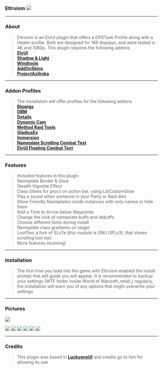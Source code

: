 ### Eltruism [![](https://img.shields.io/badge/Eltruism-Join-steelblue.svg?longCache=true?style=flat-square&logo=discord)](https://discord.gg/cXfA56gmYW)
___
### About
> Eltruism is an ElvUI plugin that offers a DPSTank Profile along with a Healer profile. Both are designed for 169 displays, and were tested in 4K and 1080p. This plugin requires the following addons\
  **[ElvUI](https://www.tukui.org/download.php/ui=elvui)** \
  **[Shadow & Light](https://www.tukui.orgaddons.php?id=38)** \
  **[Windtools](https://www.curseforge.com/wow/addons/elvui-windtools)** \
  **[AddOnSkins](https://www.tukui.org/addons.php?id=3)** \
  **[ProjectAzilroka](https://www.curseforge.com/wow/addons/projectazilroka)**
 
___
### Addon Profiles
> The installation will offer profiles for the following addons\
**[Bigwigs](https://www.curseforge.com/wow/addons/big-wigs)** \
**[DBM](https://www.curseforge.com/wow/addons/deadly-boss-mods)** \
**[Details](https://www.curseforge.com/wow/addons/details)** \
**[Dynamic Cam](https://www.curseforge.com/wow/addons/dynamiccam)** \
**[Method Raid Tools](https://www.curseforge.com/wow/addons/method-raid-tools)** \
**[GladiusEx](https://www.curseforge.com/wow/addons/gladiusex)** \
**[Immersion](https://www.curseforge.com/wow/addons/immersion)** \
**[Nameplate Scrolling Combat Text](https://www.curseforge.com/wow/addons/nameplate-scrolling-combat-text)** \
**[ElvUI Floating Combat Text](https://www.tukui.org/addons.php?id=137)** 
___
### Features
> Included features in this plugin\
 Nameplate Border & Glow\
 Stealth Vignette Effect\
 Class Glows for procs on action bar, using LibCustomGlow\
 Play a sound when someone in your Party or Raid dies\
 Show Friendly Nameplates inside instances with only names or hide them\
 Add a Time to Arrive below Waypoints\
 Change the look of nameplate buffs and debuffs\
 Choose different fonts during install\
 Nameplate class gradients on target\
 LootText a fork of SLoTe (this module is GNU GPLv3), that shows scrolling loot text\
 More features incoming!
___
### Installation
> The first time you load into the game with Eltruism enabled the install prompt that will guide you will appear. It is recommended to backup your settings (WTF folder inside World of Warcraft_retail_) regularly, the installation will warn you of any options that might overwrite your settings
___
### Pictures

![](https://https/i.imgur.com/xEG4b4D.png)



[![](https://https/i.imgur.com/xEG4b4D.png)](https://i.imgur.com/xEG4b4D.png)
[![](https://https/i.imgur.com/5gXTAox.png)](https://i.imgur.com/5gXTAox.png)
[![](https://https/i.imgur.com/DQsDaYi.png)](https://i.imgur.com/DQsDaYi.png)
[![](https://https/i.imgur.com/NYwCfhG.png)](https://i.imgur.com/NYwCfhG.png)
[![](https://https/i.imgur.com/GDKdRmf.png)](https://i.imgur.com/GDKdRmf.png)
[![](https://https/i.imgur.com/eOt6YGU.png)](https://i.imgur.com/eOt6YGU.png)
___
### Credits
> This plugin was based in **[LuckyoneUI](httpswww.tukui.orgaddons.php?id=154)** and credits go to him for allowing its use